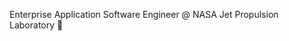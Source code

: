 Enterprise Application Software Engineer @ NASA Jet Propulsion Laboratory 🚀

<!---
sfimbres/sfimbres is a ✨ special ✨ repository because its `README.md` (this file) appears on your GitHub profile.
You can click the Preview link to take a look at your changes.
--->
